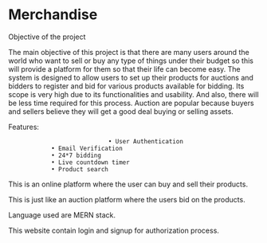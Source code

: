 # Merchandise
Objective of the project

The main objective of this project is that there are many users around the world who want to sell or buy
any type of things under their budget so this will provide a platform for them so that their life can
become easy. The system is designed to allow users to set up their products for auctions and bidders to
register and bid for various products available for bidding. Its scope is very high due to its functionalities
and usability. And also, there will be less time required for this process. Auction are popular because
buyers and sellers believe they will get a good deal buying or selling assets.

Features:
				
                                • User Authentication
				• Email Verification
				• 24*7 bidding
				• Live countdown timer
				• Product search

This is an online platform where the user can buy and sell their products.

This is just like an auction platform where the users bid on the products.

Language used are MERN stack.

This website contain login and signup for authorization process.
